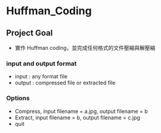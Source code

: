 # Huffman_Coding

## Project Goal
- 實作 Huffman coding，並完成任何格式的文件壓縮與解壓縮 

### input and output format
- input : any format file
- output : compressed file or extracted file

### Options
- Compress, input filename = a.jpg, output filename = b
- Extract, input filename = b, output filename = c.jpg
- quit

